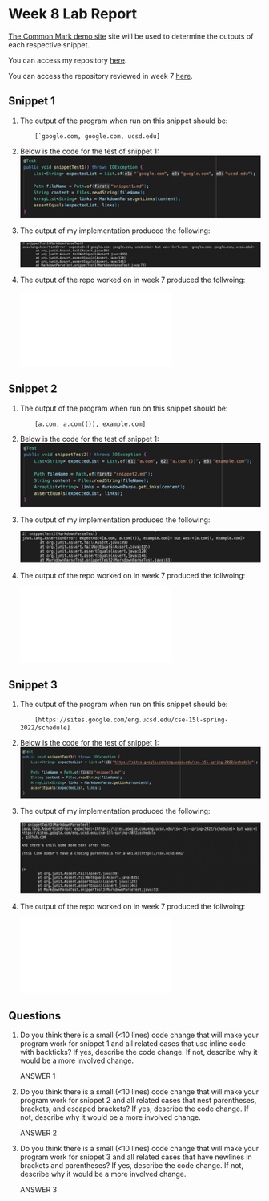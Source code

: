 # Week 8 Lab Report

[The Common Mark demo site]() site will be used to determine the outputs of each respective snippet.

You can access my repository [here](https://github.com/matveyvilkin/markdown-parser).

You can access the repository reviewed in week 7 [here](https://github.com/hsflores7/markdown-parser).

## Snippet 1

1. The output of the program when run on this snippet should be: 
    ```
        [`google.com, google.com, ucsd.edu]
    ```
2. Below is the code for the test of snippet 1:
    ![Test 1](test1.png)

3. The output of my implementation produced the following:

    ![My Test 1 Output](my_output1.png)

4. The output of the repo worked on in week 7 produced the follwoing:

    ![Other Test 1 Output](other_output1.md)

## Snippet 2

1. The output of the program when run on this snippet should be: 
    ```
        [a.com, a.com(()), example.com]
    ```
2. Below is the code for the test of snippet 1:
    ![Test 2](test2.png)

3. The output of my implementation produced the following:

    ![My Test 2 Output](my_output2.png)

4. The output of the repo worked on in week 7 produced the follwoing:

    ![Other Test 2 Output](other_output2.md)

## Snippet 3

1. The output of the program when run on this snippet should be: 
    ```
        [https://sites.google.com/eng.ucsd.edu/cse-15l-spring-2022/schedule]
    ```
2. Below is the code for the test of snippet 1:
    ![Test 3](test3.png)

3. The output of my implementation produced the following:

    ![My Test 3 Output](my_output3.png)

4. The output of the repo worked on in week 7 produced the follwoing:

    ![Other Test 3 Output](other_output3.md)

## Questions

1. Do you think there is a small (<10 lines) code change that will make your program work for snippet 1 and all related cases that use inline code with backticks? If yes, describe the code change. If not, describe why it would be a more involved change.

    ANSWER 1

2. Do you think there is a small (<10 lines) code change that will make your program work for snippet 2 and all related cases that nest parentheses, brackets, and escaped brackets? If yes, describe the code change. If not, describe why it would be a more involved change.

    ANSWER 2

3. Do you think there is a small (<10 lines) code change that will make your program work for snippet 3 and all related cases that have newlines in brackets and parentheses? If yes, describe the code change. If not, describe why it would be a more involved change.

    ANSWER 3

